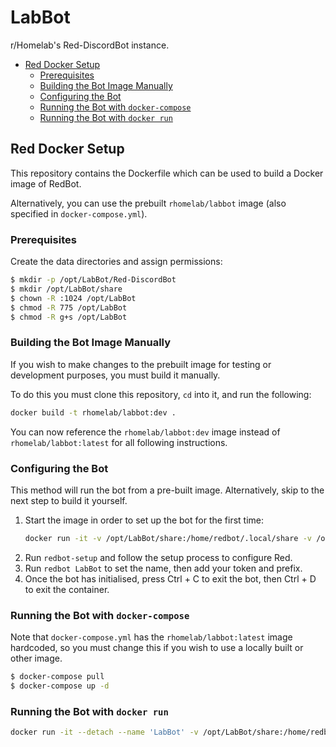 # LabBot
r/Homelab's Red-DiscordBot instance.

- [Red Docker Setup](#red-docker-setup)
	- [Prerequisites](#prerequisites)
    - [Building the Bot Image Manually](#building-the-bot-image-manually)
    - [Configuring the Bot](#configuring-the-bot)
    - [Running the Bot with `docker-compose`](#running-the-bot-with--docker-compose-)
    - [Running the Bot with `docker run`](#running-the-bot-with--docker-run-)
## Red Docker Setup

This repository contains the Dockerfile which can be used to build a Docker image of RedBot.

Alternatively, you can use the prebuilt `rhomelab/labbot` image (also specified in `docker-compose.yml`).

### Prerequisites

Create the data directories and assign permissions:
```bash
$ mkdir -p /opt/LabBot/Red-DiscordBot
$ mkdir /opt/LabBot/share
$ chown -R :1024 /opt/LabBot
$ chmod -R 775 /opt/LabBot
$ chmod -R g+s /opt/LabBot
```

### Building the Bot Image Manually

If you wish to make changes to the prebuilt image for testing or development purposes, you must build it manually.

To do this you must clone this repository, `cd` into it, and run the following:
```bash
docker build -t rhomelab/labbot:dev .
```

You can now reference the `rhomelab/labbot:dev` image instead of `rhomelab/labbot:latest` for all following instructions.

### Configuring the Bot

This method will run the bot from a pre-built image. Alternatively, skip to the next step to build it yourself.

1. Start the image in order to set up the bot for the first time:
	```bash
	docker run -it -v /opt/LabBot/share:/home/redbot/.local/share -v /opt/LabBot/Red-DiscordBot:/usr/local/share/Red-DiscordBot rhomelab/labbot:latest /bin/bash
	```
2. Run `redbot-setup` and follow the setup process to configure Red.
3. Run `redbot LabBot` to set the name, then add your token and prefix.
4. Once the bot has initialised, press Ctrl + C to exit the bot, then Ctrl + D to exit the container.

### Running the Bot with `docker-compose`

Note that `docker-compose.yml` has the `rhomelab/labbot:latest` image hardcoded, so you must change this if you wish to use a locally built or other image.
```bash
$ docker-compose pull
$ docker-compose up -d
```

### Running the Bot with `docker run`

```bash
docker run -it --detach --name 'LabBot' -v /opt/LabBot/share:/home/redbot/.local/share -v /opt/LabBot/Red-DiscordBot:/usr/local/share/Red-DiscordBot rhomelab/labbot:latest /bin/bash -c "redbot LabBot --team-members-are-owners"
```
